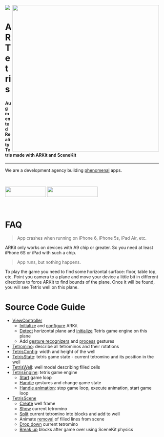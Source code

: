 <img src="https://github.com/exyte/ARTetris/blob/master/header.png">
<img align="right" src="https://raw.githubusercontent.com/exyte/ARTetris/master/demo.gif" width="480" />

<p><h1 align="left">ARTetris</h1></p>

<p><h4>Augmented Reality Tetris made with ARKit and SceneKit</h4></p>

___

<p> We are a development agency building
  <a href="https://clutch.co/profile/exyte#review-731233">phenomenal</a> apps.</p>

</br>

<a href="https://exyte.com/contacts"><img src="https://i.imgur.com/vGjsQPt.png" width="134" height="34"></a> <a href="https://twitter.com/exyteHQ"><img src="https://i.imgur.com/DngwSn1.png" width="165" height="34"></a>

</br>

# FAQ

> App crashes when running on iPhone 6, iPhone 5s, iPad Air, etc.

ARKit only works on devices with A9 chip or greater. So you need at least iPhone 6S or iPad with such a chip.

> App runs, but nothing happens.

To play the game you need to find some horizontal surface: floor, table top, etc. Point you camera to a plane and move your device a little bit in different directions to force ARKit to find bounds of the plane. Once it will be found, you will see Tetris well on this plane.

# Source Code Guide

* [ViewController](/ARTetris/ViewController.swift)
  * [Initialize](/ARTetris/ViewController.swift#L18) and [configure](/ARTetris/ViewController.swift#L32) ARKit
  * [Detect](/ARTetris/ViewController.swift#L56) horizontal plane and [initialize](/ARTetris/ViewController.swift#L63) Tetris game engine on this plane
  * Add [gesture recognizers](/ARTetris/ViewController.swift#L76) and [process](/ARTetris/ViewController.swift#L89) gestures
* [Tetromino](/ARTetris/Tetromino.swift): describe all tetrominos and their rotations
* [TetrisConfig](/ARTetris/TetrisConfig.swift): width and height of the well
* [TetrisState](/ARTetris/TetrisState.swift): tetris game state - current tetromino and its position in the well
* [TetrisWell](/ARTetris/TetrisWell.swift): well model describing filled cells
* [TetrisEngine](/ARTetris/TetrisEngine.swift): tetris game engine
  * [Start](/ARTetris/TetrisEngine.swift#L102) game loop
  * [Handle](/ARTetris/TetrisEngine.swift#L32) gestures and change game state
  * [Handle animation](/ARTetris/TetrisEngine.swift#L94): stop game loop, execute animation, start game loop
* [TetrisScene](/ARTetris/TetrisScene.swift)
  * [Create](/ARTetris/TetrisScene.swift#L163) well frame
  * [Show](/ARTetris/TetrisScene.swift#L50) current tetromino
  * [Split](/ARTetris/TetrisScene.swift#L60) current tetromino into blocks and add to well
  * Animate [removal](/ARTetris/TetrisScene.swift#L74) of filled lines from scene
  * [Drop down](/ARTetris/TetrisScene.swift#L108) current tetromino
  * [Break up](/ARTetris/TetrisScene.swift#L117) blocks after game over using SceneKit physics
